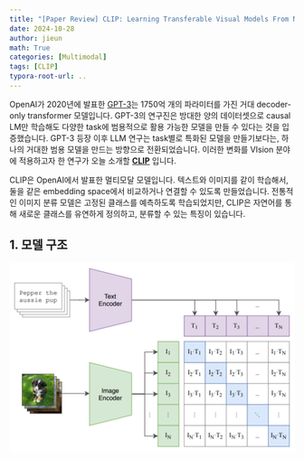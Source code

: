 ```yaml
---
title: "[Paper Review] CLIP: Learning Transferable Visual Models From Natural Language Supervision"
date: 2024-10-28
author: jieun
math: True
categories: [Multimodal]
tags: [CLIP]
typora-root-url: ..
---
```


OpenAI가 2020년에 발표한 [GPT-3](https://jieun121070.github.io/posts/GPT3/)는 1750억 개의 파라미터를 가진 거대 decoder-only transformer 모델입니다. GPT-3의 연구진은 방대한 양의 데이터셋으로 causal LM만 학습해도 다양한 task에 범용적으로 활용 가능한 모델을 만들 수 있다는 것을 입증했습니다. GPT-3 등장 이후 LLM 연구는 task별로 특화된 모델을 만들기보다는, 하나의 거대한 범용 모델을 만드는 방향으로 전환되었습니다. 이러한 변화를 VIsion 분야에 적용하고자 한 연구가 오늘 소개할 **[CLIP](https://arxiv.org/pdf/2103.00020)** 입니다.

CLIP은 OpenAI에서 발표한 멀티모달 모델입니다. 텍스트와 이미지를 같이 학습해서, 둘을 같은 embedding space에서 비교하거나 연결할 수 있도록 만들었습니다. 전통적인 이미지 분류 모델은 고정된 클래스를 예측하도록 학습되었지만, CLIP은 자연어를 통해 새로운 클래스를 유연하게 정의하고, 분류할 수 있는 특징이 있습니다.

## 1. 모델 구조

![](/assets/img/diffusion/clip_pretrain.png)